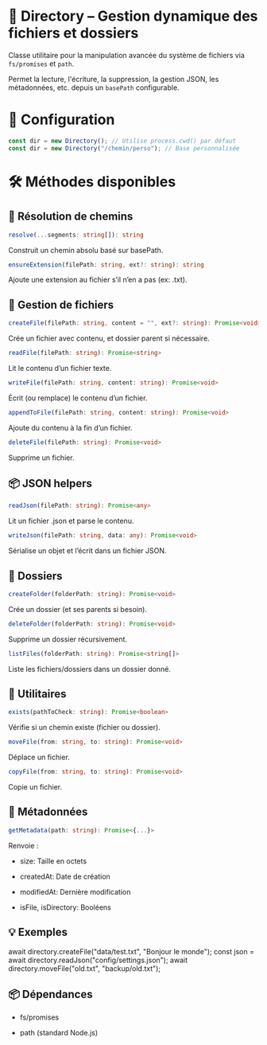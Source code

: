 # 📁 Directory – Gestion dynamique des fichiers et dossiers

Classe utilitaire pour la manipulation avancée du système de fichiers via `fs/promises` et `path`.

Permet la lecture, l'écriture, la suppression, la gestion JSON, les métadonnées, etc. depuis un `basePath` configurable.

# 📌 Configuration

```ts
const dir = new Directory(); // Utilise process.cwd() par défaut
const dir = new Directory("/chemin/perso"); // Base personnalisée
```

# 🛠️ Méthodes disponibles

## 📍 Résolution de chemins

```ts
resolve(...segments: string[]): string
```

Construit un chemin absolu basé sur basePath.

```ts
ensureExtension(filePath: string, ext?: string): string
```

Ajoute une extension au fichier s’il n’en a pas (ex: .txt).

## 📄 Gestion de fichiers

```ts
createFile(filePath: string, content = "", ext?: string): Promise<void>
```

Crée un fichier avec contenu, et dossier parent si nécessaire.

```ts
readFile(filePath: string): Promise<string>
```

Lit le contenu d’un fichier texte.

```ts
writeFile(filePath: string, content: string): Promise<void>
```

Écrit (ou remplace) le contenu d’un fichier.

```ts
appendToFile(filePath: string, content: string): Promise<void>
```

Ajoute du contenu à la fin d’un fichier.

```ts
deleteFile(filePath: string): Promise<void>
```

Supprime un fichier.

## 📦 JSON helpers

```ts
readJson(filePath: string): Promise<any>
```

Lit un fichier .json et parse le contenu.

```ts
writeJson(filePath: string, data: any): Promise<void>
```

Sérialise un objet et l’écrit dans un fichier JSON.

## 📂 Dossiers

```ts
createFolder(folderPath: string): Promise<void>
```

Crée un dossier (et ses parents si besoin).

```ts
deleteFolder(folderPath: string): Promise<void>
```

Supprime un dossier récursivement.

```ts
listFiles(folderPath: string): Promise<string[]>
```

Liste les fichiers/dossiers dans un dossier donné.

## 🧰 Utilitaires

```ts
exists(pathToCheck: string): Promise<boolean>
```

Vérifie si un chemin existe (fichier ou dossier).

```ts
moveFile(from: string, to: string): Promise<void>
```

Déplace un fichier.

```ts
copyFile(from: string, to: string): Promise<void>
```

Copie un fichier.

## 🧾 Métadonnées

```ts
getMetadata(path: string): Promise<{...}>
```

Renvoie :

-   size: Taille en octets

-   createdAt: Date de création

-   modifiedAt: Dernière modification

-   isFile, isDirectory: Booléens

## 💡 Exemples

await directory.createFile("data/test.txt", "Bonjour le monde");
const json = await directory.readJson("config/settings.json");
await directory.moveFile("old.txt", "backup/old.txt");

## 📦 Dépendances

-   fs/promises

-   path (standard Node.js)
